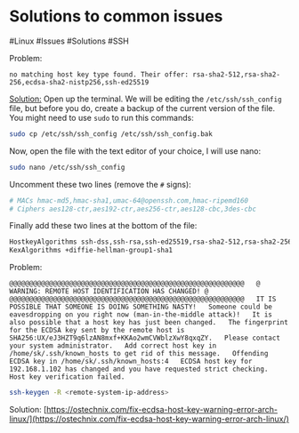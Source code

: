 # Solutions to common issues
#Linux #Issues #Solutions #SSH



Problem:
```
no matching host key type found. Their offer: rsa-sha2-512,rsa-sha2-256,ecdsa-sha2-nistp256,ssh-ed25519
```


[Solution:](https://www.analysisman.com/2018/08/linux-ssh.html)
Open up the terminal. We will be editing the `/etc/ssh/ssh_config` file, but before you do, create a backup of the current version of the file. You might need to use `sudo` to run this commands:
```bash
sudo cp /etc/ssh/ssh_config /etc/ssh/ssh_config.bak
```

Now, open the file with the text editor of your choice, I will use nano:
```bash
sudo nano /etc/ssh/ssh_config
```

Uncomment these two lines (remove the `#` signs):
```bash
# MACs hmac-md5,hmac-sha1,umac-64@openssh.com,hmac-ripemd160  
# Ciphers aes128-ctr,aes192-ctr,aes256-ctr,aes128-cbc,3des-cbc
```

Finally add these two lines at the bottom of the file:
```bash
HostkeyAlgorithms ssh-dss,ssh-rsa,ssh-ed25519,rsa-sha2-512,rsa-sha2-256  
KexAlgorithms +diffie-hellman-group1-sha1
```


Problem:
```
@@@@@@@@@@@@@@@@@@@@@@@@@@@@@@@@@@@@@@@@@@@@@@@@@@@@@@@@@@@   @ WARNING: REMOTE HOST IDENTIFICATION HAS CHANGED! @   @@@@@@@@@@@@@@@@@@@@@@@@@@@@@@@@@@@@@@@@@@@@@@@@@@@@@@@@@@@   IT IS POSSIBLE THAT SOMEONE IS DOING SOMETHING NASTY!   Someone could be eavesdropping on you right now (man-in-the-middle attack)!   It is also possible that a host key has just been changed.   The fingerprint for the ECDSA key sent by the remote host is   SHA256:UX/eJ3HZT9q6lzAN8mxf+KKAo2wmCVWblzXwY8qxqZY.   Please contact your system administrator.   Add correct host key in /home/sk/.ssh/known_hosts to get rid of this message.   Offending ECDSA key in /home/sk/.ssh/known_hosts:4   ECDSA host key for 192.168.1.102 has changed and you have requested strict checking.   Host key verification failed.
```

```bash
ssh-keygen -R <remote-system-ip-address>
```

Solution:
[https://ostechnix.com/fix-ecdsa-host-key-warning-error-arch-linux/](https://ostechnix.com/fix-ecdsa-host-key-warning-error-arch-linux/)